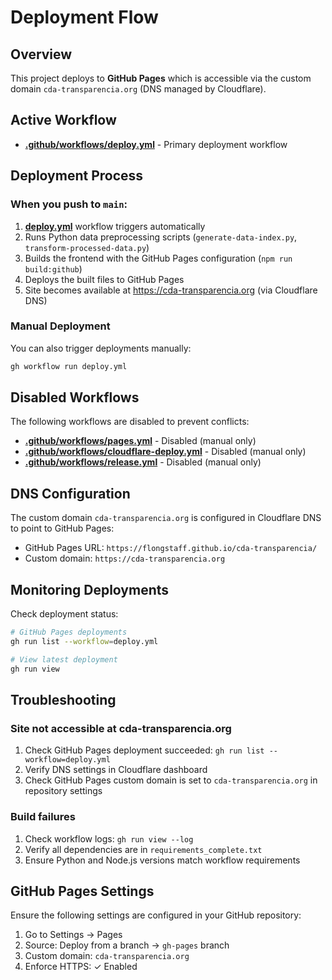 # Deployment Flow

## Overview
This project deploys to **GitHub Pages** which is accessible via the custom domain `cda-transparencia.org` (DNS managed by Cloudflare).

## Active Workflow
- **[.github/workflows/deploy.yml](.github/workflows/deploy.yml)** - Primary deployment workflow

## Deployment Process

### When you push to `main`:

1. **[deploy.yml](.github/workflows/deploy.yml)** workflow triggers automatically
2. Runs Python data preprocessing scripts (`generate-data-index.py`, `transform-processed-data.py`)
3. Builds the frontend with the GitHub Pages configuration (`npm run build:github`)
4. Deploys the built files to GitHub Pages
5. Site becomes available at https://cda-transparencia.org (via Cloudflare DNS)

### Manual Deployment

You can also trigger deployments manually:
```bash
gh workflow run deploy.yml
```

## Disabled Workflows

The following workflows are disabled to prevent conflicts:

- **[.github/workflows/pages.yml](.github/workflows/pages.yml)** - Disabled (manual only)
- **[.github/workflows/cloudflare-deploy.yml](.github/workflows/cloudflare-deploy.yml)** - Disabled (manual only)
- **[.github/workflows/release.yml](.github/workflows/release.yml)** - Disabled (manual only)

## DNS Configuration

The custom domain `cda-transparencia.org` is configured in Cloudflare DNS to point to GitHub Pages:
- GitHub Pages URL: `https://flongstaff.github.io/cda-transparencia/`
- Custom domain: `https://cda-transparencia.org`

## Monitoring Deployments

Check deployment status:
```bash
# GitHub Pages deployments
gh run list --workflow=deploy.yml

# View latest deployment
gh run view
```

## Troubleshooting

### Site not accessible at cda-transparencia.org
1. Check GitHub Pages deployment succeeded: `gh run list --workflow=deploy.yml`
2. Verify DNS settings in Cloudflare dashboard
3. Check GitHub Pages custom domain is set to `cda-transparencia.org` in repository settings

### Build failures
1. Check workflow logs: `gh run view --log`
2. Verify all dependencies are in `requirements_complete.txt`
3. Ensure Python and Node.js versions match workflow requirements

## GitHub Pages Settings

Ensure the following settings are configured in your GitHub repository:
1. Go to Settings → Pages
2. Source: Deploy from a branch → `gh-pages` branch
3. Custom domain: `cda-transparencia.org`
4. Enforce HTTPS: ✓ Enabled
